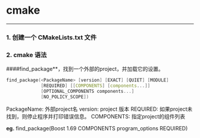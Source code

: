 # cmake 
------------

### 1. 创建一个 CMakeLists.txt 文件
### 2. cmake 语法

####find_package**，找到一个外部的project，并加载它的设置。
```c
find_package(<PackageName> [version] [EXACT] [QUIET] [MODULE]
             [REQUIRED] [[COMPONENTS] [components...]]
             [OPTIONAL_COMPONENTS components...]
             [NO_POLICY_SCOPE])
```
PackageName: 外部project名
version: project 版本
REQUIRED: 如果project未找到，则停止程序并打印错误信息。
COMPONENTS: 指定project的组件列表

**eg.**
find_package(Boost 1.69 COMPONENTS program_options REQUIRED)




